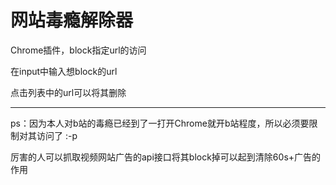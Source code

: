 # 网站毒瘾解除器

Chrome插件，block指定url的访问

在input中输入想block的url

点击列表中的url可以将其删除

---

ps：因为本人对b站的毒瘾已经到了一打开Chrome就开b站程度，所以必须要限制对其访问了 :-p

厉害的人可以抓取视频网站广告的api接口将其block掉可以起到清除60s+广告的作用
